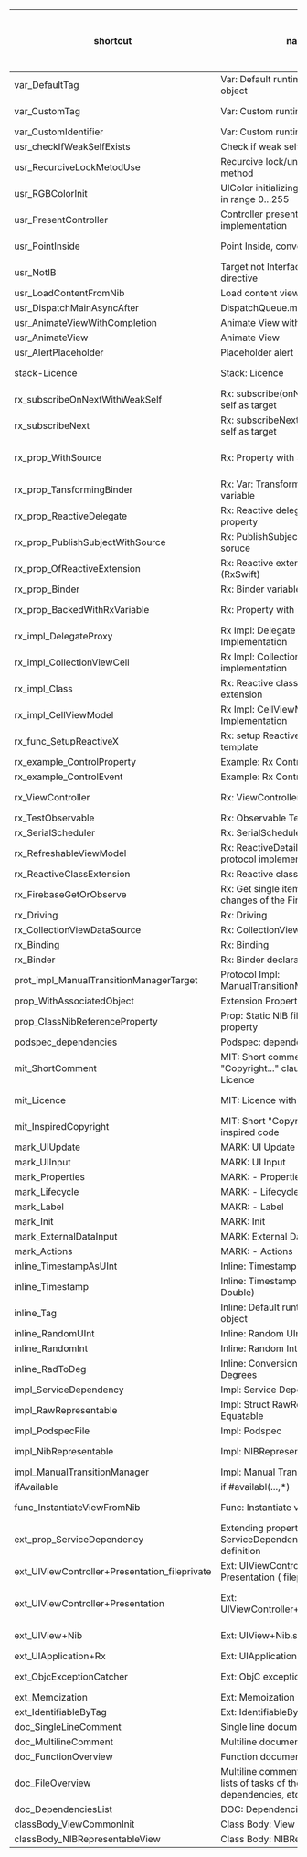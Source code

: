 shortcut | name | summary | language | platform | file name (if different than shortcut)|  
---|---|---|---|---|---|
var_DefaultTag|Var: Default runtime TAG of an object||Swift|All||
var_CustomTag|Var: Custom runtime TAG |Used to identify owned objects or view in hierarchy somehow associated  with `self`|Swift|All||
var_CustomIdentifier|Var: Custom runtime Identifier||Swift|All||
usr_checkIfWeakSelfExists|Check if weak self exists|guard let target = self ...|Swift|All||
usr_RecurciveLockMetodUse|Recurcive lock/unlock to use in method||Swift|All||
usr_RGBColorInit|UIColor initializing with RGB values in range 0...255||Swift|All||
usr_PresentController|Controller presentation method implementation|Implementation of the method to handle different controller presentation issues|Swift|iphoneos||
usr_PointInside|Point Inside, converted|Checking is point inside view with conversion from other (source) view|Swift|All||
usr_NotIB|Target not Interface Builder directive||Swift|All||
usr_LoadContentFromNib|Load content view from nib||Swift|iphoneos||
usr_DispatchMainAsyncAfter|DispatchQueue.main.asyncAfter||Swift|All||
usr_AnimateViewWithCompletion|Animate View with completion||Swift|iphoneos||
usr_AnimateView|Animate View||Swift|iphoneos||
usr_AlertPlaceholder|Placeholder alert||Swift|iphoneos||
stack-Licence|Stack: Licence|Licence with copyright and soruce for StackOverflow code|Generic|All||
rx_subscribeOnNextWithWeakSelf|Rx: subscribe(onNext:) with weak self as target||Swift|All||
rx_subscribeNext|Rx: subscribeNext(...) with weak self as target||Swift|All||
rx_prop_WithSource|Rx: Property with Source subject|Declaration of property backed with BehaviorRelay, and source PublishSubject as a additional reactive source|Swift|All||
rx_prop_TansformingBinder|Rx: Var: Transforming Binder variable||Swift|All||
rx_prop_ReactiveDelegate|Rx: Reactive delegate (proxy) property||Swift|All||
rx_prop_PublishSubjectWithSource|Rx: PublishSubject with additional soruce||Swift|All||
rx_prop_OfReactiveExtension|Rx: Reactive extension property (RxSwift)|Reactive extension property declaration (observable and observer)|Swift|All||
rx_prop_Binder|Rx: Binder variable||Swift|All||
rx_prop_BackedWithRxVariable|Rx: Property with RxSwift Subject|Declaration of property backed with BehaviorRelay|Swift|All||
rx_impl_DelegateProxy|Rx Impl: Delegate Proxy Implementation||Swift|All||
rx_impl_CollectionViewCell|Rx Impl: Collection View Cell implementation||Swift|All||
rx_impl_Class|Rx: Reactive class override and extension|Rx class override and Reactive extension implementation|Swift|All||
rx_impl_CellViewModel|Rx Impl: CellViewModel Implementation||Swift|All||
rx_func_SetupReactiveX|Rx: setup ReactiveX method template||Swift|All||
rx_example_ControlProperty|Example: Rx ControlProperty||Generic|All||
rx_example_ControlEvent|Example: Rx ControlEvent||Generic|All||
rx_ViewController|Rx: ViewController: ReactiveView|ViewController declaration conforming ReactiveView protocol|Swift|All||
rx_TestObservable|Rx: Observable Test||Swift|All||
rx_SerialScheduler|Rx: SerialScheduler||Swift|All||
rx_RefreshableViewModel|Rx: ReactiveDetailViewModel protocol implementation||Swift|All||
rx_ReactiveClassExtension|Rx: Reactive class extension||Swift|All||
rx_FirebaseGetOrObserve|Rx: Get single item or observe changes of the Firebase value||Swift|All||
rx_Driving|Rx: Driving||Generic|All||
rx_CollectionViewDataSource|Rx: CollectionViewDataSoruce|RxCollectionViewSectionedReloadDataSource|Swift|All||
rx_Binding|Rx: Binding||Swift|All||
rx_Binder|Rx: Binder declaration||Swift|All||
prot_impl_ManualTransitionManagerTarget|Protocol Impl: ManualTransitionManagerTarget||Swift|All||
prop_WithAssociatedObject|Extension Property|Associated Object Property|Swift|All||
prop_ClassNibReferenceProperty|Prop: Static NIB file reference property||Generic|All||
podspec_dependencies|Podspec: dependencies declaration||Ruby|All||
mit_ShortComment|MIT: Short comment under the "Copyright..." clause for MIT Licence||Generic|All||
mit_Licence|MIT: Licence with copyright notice|Replace standard Apple Copyright comment line with this text|Generic|All||
mit_InspiredCopyright|MIT: Short "Copyright..." for inspired code|Insired means modified or reused code of someone else|Generic|All||
mark_UIUpdate|MARK: UI Update||Generic|All||
mark_UIInput|MARK: UI Input||Generic|All||
mark_Properties|MARK: - Properties||Swift|All||
mark_Lifecycle|MARK: - Lifecycle||Swift|All||
mark_Label|MAKR: - Label||Swift|All||
mark_Init|MARK: Init||Generic|All||
mark_ExternalDataInput|MARK: External Data Input ||Generic|All||
mark_Actions|MARK: - Actions||Swift|All||
inline_TimestampAsUInt|Inline: Timestamp as UInt||Swift|All||
inline_Timestamp|Inline: Timestamp (TimeInterval, Double)||Swift|All||
inline_Tag|Inline: Default runtime TAG of an object|Idetifies object in runtime, might be use to set View tag to find view later in views hierarchy|Swift|All||
inline_RandomUInt|Inline: Random UInt||Swift|All||
inline_RandomInt|Inline: Random Int||Swift|All||
inline_RadToDeg|Inline: Conversion of Radians to Degrees||Swift|All||
impl_ServiceDependency|Impl: Service Dependency|Simplified access to required services|Swift|All||
impl_RawRepresentable|Impl: Struct RawReplresentable, Equatable||Swift|All||
impl_PodspecFile|Impl: Podspec|.podspec file implementation template|Ruby|All||
impl_NibRepresentable|Impl: NIBRepresentable protocol|NIBRepresentable protocol implementation for view|Swift|All||
impl_ManualTransitionManager|Impl: Manual Transition Manager|Requires: RxSwift|Swift|All||
ifAvailable|if #availabl(...,*)||Swift|All||
func_InstantiateViewFromNib|Func: Instantiate view from nib|Implementation of method for instantiating views from nib.|Swift|All||
ext_prop_ServiceDependency|Extending property: ServiceDependency property definition|Class extension adding new property definition|Swift|All||
ext_UIViewController+Presentation_fileprivate|Ext: UIViewController + Presentation ( fileprivate )||Swift|All||
ext_UIViewController+Presentation|Ext: UIViewController+Presentation.swift|UIViewController enstension and protocol allowing convinient display of the modal view controller|Generic|All||
ext_UIView+Nib|Ext: UIView+Nib.swift|Support for loading and instantiating views from Nib (Xib)|Swift|iphoneos||
ext_UIApplication+Rx|Ext: UIApplication+Rx||Swift|All||
ext_ObjcExceptionCatcher|Ext: ObjC exception chatcher |Header (.h) file with inline method to catch objc exeptions in swift|Objective-C|All||
ext_Memoization|Ext: Memoization||Swift|All||
ext_IdentifiableByTag|Ext: IdentifiableByTag||Swift|iphoneos||
doc_SingleLineComment|Single line documentation comment||Swift|All||
doc_MultilineComment|Multiline documentation comment|Only description section|Swift|All||
doc_FunctionOverview|Function documentation comment||Swift|All||
doc_FileOverview|Multiline comment with common lists of tasks of the class, dependencies, etc.||Generic|All||
doc_DependenciesList|DOC: Dependencies list||Generic|All||
classBody_ViewCommonInit|Class Body: View common Init||Swift|All||
classBody_NIBRepresentableView|Class Body: NIBRepresentable view||Swift|iphoneos||